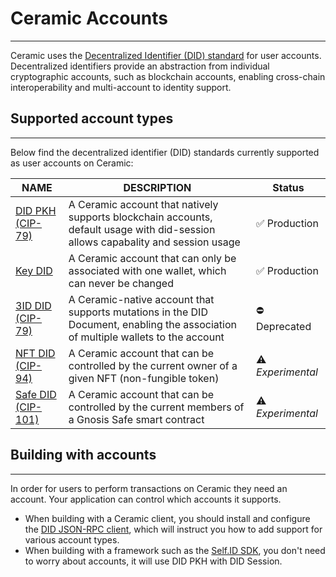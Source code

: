 # **Ceramic Accounts**

---

Ceramic uses the [Decentralized Identifier (DID) standard](../../../../learn/glossary.md#dids) for user accounts. Decentralized identifiers provide an abstraction from individual cryptographic accounts, such as blockchain accounts, enabling cross-chain interoperability and multi-account to identity support.

## **Supported account types**

---

Below find the decentralized identifier (DID) standards currently supported as user accounts on Ceramic:

| NAME                                | DESCRIPTION                                                                                                                       | Status            |
| ----------------------------------- | --------------------------------------------------------------------------------------------------------------------------------- | ----------------- |
| [DID PKH (CIP-79)](https://did.js.org)    | A Ceramic account that natively supports blockchain accounts, default usage with did-session allows capabality and session usage  | ✅ Production     |
| [Key DID](./key-did.md)             | A Ceramic account that can only be associated with one wallet, which can never be changed                                         | ✅ Production     |
| [3ID DID (CIP-79)](./3id-did.md)    | A Ceramic-native account that supports mutations in the DID Document, enabling the association of multiple wallets to the account | ⛔️ Deprecated     |
| [NFT DID (CIP-94)](./nft-did.md)    | A Ceramic account that can be controlled by the current owner of a given NFT (non-fungible token)                                 | ⚠️ _Experimental_ |
| [Safe DID (CIP-101)](./safe-did.md) | A Ceramic account that can be controlled by the current members of a Gnosis Safe smart contract                                   | ⚠️ _Experimental_ |

## **Building with accounts**

---

In order for users to perform transactions on Ceramic they need an account. Your application can control which accounts it supports.

- When building with a Ceramic client, you should install and configure the [DID JSON-RPC client](../../../../reference/core-clients/did-jsonrpc.md), which will instruct you how to add support for various account types.
- When building with a framework such as the [Self.ID SDK](../../../../reference/self-id/index.md), you don't need to worry about accounts, it will use DID PKH with DID Session.
